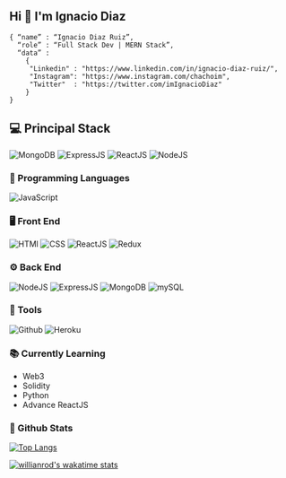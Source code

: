 ## Hi 👋 I'm Ignacio Diaz

 ```
 { “name” : “Ignacio Diaz Ruiz”,
   “role” : “Full Stack Dev | MERN Stack”,
   “data” : 
     { 
      "Linkedin" : "https://www.linkedin.com/in/ignacio-diaz-ruiz/", 
      "Instagram": "https://www.instagram.com/chachoim",
      "Twitter"  : "https://twitter.com/imIgnacioDiaz"
     }
 }
 ```
 
 ## 💻 Principal Stack
 
![MongoDB](https://img.shields.io/badge/MongoDB-4EA94B?style=for-the-badge&logo=mongodb&logoColor=white)
![ExpressJS](https://img.shields.io/badge/Express.js-404D59?style=for-the-badge)
![ReactJS](https://img.shields.io/badge/React-20232A?style=for-the-badge&logo=react&logoColor=61DAFB)
![NodeJS](https://img.shields.io/badge/Node.js-43853D?style=for-the-badge&logo=node.js&logoColor=white)

### 🔑 Programming Languages

![JavaScript](https://img.shields.io/badge/JavaScript-F7DF1E?style=for-the-badge&logo=javascript&logoColor=black)

### 🖥 Front End

![HTMl](https://img.shields.io/badge/HTML5-E34F26?style=for-the-badge&logo=html5&logoColor=white)
![CSS](https://img.shields.io/badge/CSS3-1572B6?style=for-the-badge&logo=css3&logoColor=white)
![ReactJS](https://img.shields.io/badge/React-20232A?style=for-the-badge&logo=react&logoColor=61DAFB)
![Redux](https://img.shields.io/badge/Redux-593D88?style=for-the-badge&logo=redux&logoColor=white)

### ⚙️ Back End

![NodeJS](https://img.shields.io/badge/Node.js-43853D?style=for-the-badge&logo=node.js&logoColor=white)
![ExpressJS](https://img.shields.io/badge/Express.js-404D59?style=for-the-badge)
![MongoDB](https://img.shields.io/badge/MongoDB-4EA94B?style=for-the-badge&logo=mongodb&logoColor=white)
![mySQL](https://img.shields.io/badge/MySQL-00000F?style=for-the-badge&logo=mysql&logoColor=white)

### 🔨 Tools

![Github](https://img.shields.io/badge/GitHub-100000?style=for-the-badge&logo=github&logoColor=white)
![Heroku](https://img.shields.io/badge/Heroku-430098?style=for-the-badge&logo=heroku&logoColor=white)

### 📚 Currently Learning

- Web3
- Solidity
- Python
- Advance ReactJS

### 🖤 Github Stats

[![Top Langs](https://github-readme-stats.vercel.app/api/top-langs/?username=imIgnacio&theme=dark&show_icons=true)](https://github.com/anuraghazra/github-readme-stats)

[![willianrod's wakatime stats](https://github-readme-stats.vercel.app/api/wakatime?username=imIgnacio&theme=dark&show_icons=true)](https://github.com/anuraghazra/github-readme-stats)

<!--
**imIgnacio/imIgnacio** is a ✨ _special_ ✨ repository because its `README.md` (this file) appears on your GitHub profile.

Here are some ideas to get you started:

- 🔭 I’m currently working on ...
- 🌱 I’m currently learning ...
- 👯 I’m looking to collaborate on ...
- 🤔 I’m looking for help with ...
- 💬 Ask me about ...
- 📫 How to reach me: ...
- 😄 Pronouns: ...
- ⚡ Fun fact: ...
-->
